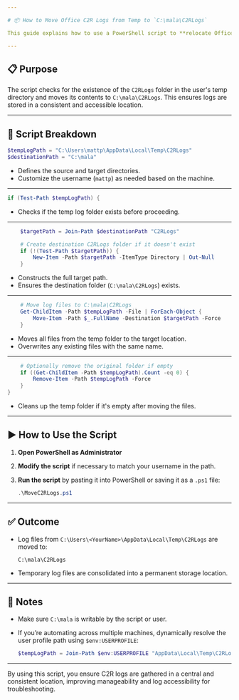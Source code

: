 ```yaml
---

# 📦 How to Move Office C2R Logs from Temp to `C:\mala\C2RLogs`

This guide explains how to use a PowerShell script to **relocate Office Click-to-Run (C2R) logs** from the temporary directory to a permanent location at `C:\mala\C2RLogs`.

---
```


## 📋 Purpose

The script checks for the existence of the `C2RLogs` folder in the user's temp directory and moves its contents to `C:\mala\C2RLogs`. This ensures logs are stored in a consistent and accessible location.

---

## 🧾 Script Breakdown

```powershell
$tempLogPath = "C:\Users\mattp\AppData\Local\Temp\C2RLogs"
$destinationPath = "C:\mala"
```

* Defines the source and target directories.
* Customize the username (`mattp`) as needed based on the machine.

---

```powershell
if (Test-Path $tempLogPath) {
```

* Checks if the temp log folder exists before proceeding.

---

```powershell
    $targetPath = Join-Path $destinationPath "C2RLogs"

    # Create destination C2RLogs folder if it doesn't exist
    if (!(Test-Path $targetPath)) {
        New-Item -Path $targetPath -ItemType Directory | Out-Null
    }
```

* Constructs the full target path.
* Ensures the destination folder (`C:\mala\C2RLogs`) exists.

---

```powershell
    # Move log files to C:\mala\C2RLogs
    Get-ChildItem -Path $tempLogPath -File | ForEach-Object {
        Move-Item -Path $_.FullName -Destination $targetPath -Force
    }
```

* Moves all files from the temp folder to the target location.
* Overwrites any existing files with the same name.

---

```powershell
    # Optionally remove the original folder if empty
    if ((Get-ChildItem -Path $tempLogPath).Count -eq 0) {
        Remove-Item -Path $tempLogPath -Force
    }
}
```

* Cleans up the temp folder if it's empty after moving the files.

---

## ▶️ How to Use the Script

1. **Open PowerShell as Administrator**
2. **Modify the script** if necessary to match your username in the path.
3. **Run the script** by pasting it into PowerShell or saving it as a `.ps1` file:

   ```powershell
   .\MoveC2RLogs.ps1
   ```

---

## ✅ Outcome

* Log files from `C:\Users\<YourName>\AppData\Local\Temp\C2RLogs` are moved to:

  ```
  C:\mala\C2RLogs
  ```
* Temporary log files are consolidated into a permanent storage location.

---

## 🔐 Notes

* Make sure `C:\mala` is writable by the script or user.
* If you’re automating across multiple machines, dynamically resolve the user profile path using `$env:USERPROFILE`:

  ```powershell
  $tempLogPath = Join-Path $env:USERPROFILE "AppData\Local\Temp\C2RLogs"
  ```

---

By using this script, you ensure C2R logs are gathered in a central and consistent location, improving manageability and log accessibility for troubleshooting.
